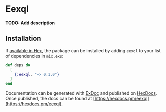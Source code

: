 # Eexql

**TODO: Add description**

## Installation

If [available in Hex](https://hex.pm/docs/publish), the package can be installed
by adding `eexql` to your list of dependencies in `mix.exs`:

```elixir
def deps do
  [
    {:eexql, "~> 0.1.0"}
  ]
end
```

Documentation can be generated with [ExDoc](https://github.com/elixir-lang/ex_doc)
and published on [HexDocs](https://hexdocs.pm). Once published, the docs can
be found at [https://hexdocs.pm/eexql](https://hexdocs.pm/eexql).


